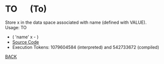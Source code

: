 # TO &emsp; (To)
Store x in the data space associated with name (defined with VALUE). Usage: <x> TO <name>
* ( 'name' x - )
* [Source Code](../words/core_ext/To.cs)
* Execution Tokens: 1079604584 (interpreted) and 542733672 (compiled)


[BACK](builtins.md#To)
